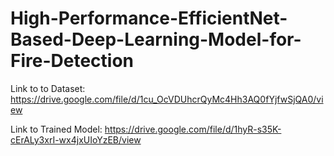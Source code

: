 # High-Performance-EfficientNet-Based-Deep-Learning-Model-for-Fire-Detection

Link to to Dataset:
https://drive.google.com/file/d/1cu_OcVDUhcrQyMc4Hh3AQ0fYjfwSjQA0/view

Link to Trained Model:
https://drive.google.com/file/d/1hyR-s35K-cErALy3xrI-wx4jxUIoYzEB/view


